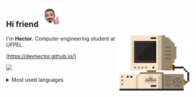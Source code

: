 




<p align="left">


Hi friend <img src="./src/IMG-5048.PNG" height="60" width="60">
---

<img src="./src/retrocomputer0.2.gif" align="right" alt="retro computer" height="150" width="200">

I'm <b>Hector</b>. Computer engineering student at UFPEL. <br>

<a href="https://devhector.github.io/" target="_blank">[https://devhector.github.io/]</a>

<p align="left">
  <img src="https://badge42.herokuapp.com/api/stats/hectfern?privacyEmail=true"></img>

  <details>
    <summary>Most used languages</summary>
    <img src="https://github-readme-stats.vercel.app/api/top-langs/?username=devhector&theme=dracula"> 
  </details>
</p>


</p>

<!--
**hectorhu17/hectorhu17** is a ✨ _special_ ✨ repository because its `README.md` (this file) appears on your GitHub profile.

Here are some ideas to get you started:

- 🔭 I’m currently working on ...
- 🌱 I’m currently learning ...
- 👯 I’m looking to collaborate on ...
- 🤔 I’m looking for help with ...
- 💬 Ask me about ...
- 📫 How to reach me: ...
- 😄 Pronouns: ...
- ⚡ Fun fact: ...
-->
